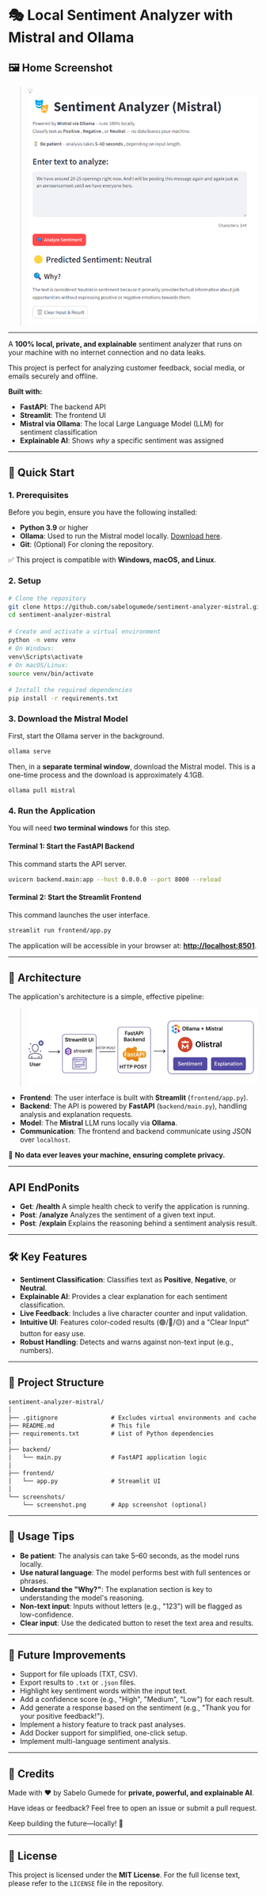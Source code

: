 # 🎭 Local Sentiment Analyzer with Mistral and Ollama

## 🖼️ Home Screenshot

> 💡![Aprication Screen](screenshots/sentiment-analyzer-home-screen.png)

-----

A **100% local, private, and explainable** sentiment analyzer that runs on your machine with no internet connection and no data leaks.

This project is perfect for analyzing customer feedback, social media, or emails securely and offline.

**Built with:**

  * **FastAPI**: The backend API
  * **Streamlit**: The frontend UI
  * **Mistral via Ollama**: The local Large Language Model (LLM) for sentiment classification
  * **Explainable AI**: Shows *why* a specific sentiment was assigned

-----

## 🚀 Quick Start

### 1\. Prerequisites

Before you begin, ensure you have the following installed:

  * **Python 3.9** or higher
  * **Ollama**: Used to run the Mistral model locally. [Download here](https://ollama.com/download).
  * **Git**: (Optional) For cloning the repository.

✅ This project is compatible with **Windows, macOS, and Linux**.

### 2\. Setup

```bash
# Clone the repository
git clone https://github.com/sabelogumede/sentiment-analyzer-mistral.git
cd sentiment-analyzer-mistral

# Create and activate a virtual environment
python -m venv venv
# On Windows:
venv\Scripts\activate
# On macOS/Linux:
source venv/bin/activate

# Install the required dependencies
pip install -r requirements.txt
```

### 3\. Download the Mistral Model

First, start the Ollama server in the background.

```bash
ollama serve
```

Then, in a **separate terminal window**, download the Mistral model. This is a one-time process and the download is approximately 4.1GB.

```bash
ollama pull mistral
```

### 4\. Run the Application

You will need **two terminal windows** for this step.

#### **Terminal 1: Start the FastAPI Backend**

This command starts the API server.

```bash
uvicorn backend.main:app --host 0.0.0.0 --port 8000 --reload
```

#### **Terminal 2: Start the Streamlit Frontend**

This command launches the user interface.

```bash
streamlit run frontend/app.py
```

The application will be accessible in your browser at: [**http://localhost:8501**](https://www.google.com/search?q=http://localhost:8501).

-----


## 🧱 Architecture

The application's architecture is a simple, effective pipeline:

> ![Architecture Diagram](screenshots/sentiment-analyzer-app-architecture.png)

  * **Frontend**: The user interface is built with **Streamlit** (`frontend/app.py`).
  * **Backend**: The API is powered by **FastAPI** (`backend/main.py`), handling analysis and explanation requests.
  * **Model**: The **Mistral** LLM runs locally via **Ollama**.
  * **Communication**: The frontend and backend communicate using JSON over `localhost`.

🔐 **No data ever leaves your machine, ensuring complete privacy.**

-----

## API EndPonits

  * **Get**: **/health** A simple health check to verify the application is running.
  * **Post**: **/analyze** Analyzes the sentiment of a given text input.
  * **Post**: **/explain** Explains the reasoning behind a sentiment analysis result.

-----

## 🛠️ Key Features

  * **Sentiment Classification**: Classifies text as **Positive**, **Negative**, or **Neutral**.
  * **Explainable AI**: Provides a clear explanation for each sentiment classification.
  * **Live Feedback**: Includes a live character counter and input validation.
  * **Intuitive UI**: Features color-coded results (🟢/🔴/🟡) and a "Clear Input" button for easy use.
  * **Robust Handling**: Detects and warns against non-text input (e.g., numbers).

-----

## 📂 Project Structure

```
sentiment-analyzer-mistral/
│
├── .gitignore               # Excludes virtual environments and cache
├── README.md                # This file
├── requirements.txt         # List of Python dependencies
│
├── backend/
│   └── main.py              # FastAPI application logic
│
├── frontend/
│   └── app.py               # Streamlit UI
│
└── screenshots/
    └── screenshot.png       # App screenshot (optional)
```

-----

## 📌 Usage Tips

  * **Be patient**: The analysis can take 5–60 seconds, as the model runs locally.
  * **Use natural language**: The model performs best with full sentences or phrases.
  * **Understand the "Why?"**: The explanation section is key to understanding the model's reasoning.
  * **Non-text input**: Inputs without letters (e.g., "123") will be flagged as low-confidence.
  * **Clear input**: Use the dedicated button to reset the text area and results.

-----

## 🚧 Future Improvements

  * Support for file uploads (TXT, CSV).
  * Export results to `.txt` or `.json` files.
  * Highlight key sentiment words within the input text.
  * Add a confidence score (e.g., "High", "Medium", "Low") for each result.
  * Add generate a response based on the sentiment (e.g., "Thank you for your positive feedback!").
  * Implement a history feature to track past analyses.
  * Add Docker support for simplified, one-click setup.
  * Implement multi-language sentiment analysis.

-----

## 🙌 Credits

Made with ❤️ by Sabelo Gumede for **private, powerful, and explainable AI**.

Have ideas or feedback? Feel free to open an issue or submit a pull request.

Keep building the future—locally\! 🚀

-----

## 📄 License

This project is licensed under the **MIT License**. For the full license text, please refer to the `LICENSE` file in the repository.